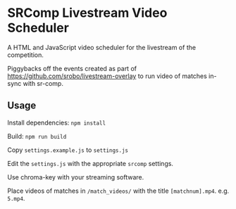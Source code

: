 # SRComp Livestream Video Scheduler

A HTML and JavaScript video scheduler for the livestream of the competition.

Piggybacks off the events created as part of https://github.com/srobo/livestream-overlay to run video of matches in-sync with sr-comp.

## Usage

Install dependencies: `npm install`

Build: `npm run build`

Copy `settings.example.js` to `settings.js`

Edit the `settings.js` with the appropriate `srcomp` settings.

Use chroma-key with your streaming software.

Place videos of matches in `/match_videos/` with the title `[matchnum].mp4`. e.g. `5.mp4`.
